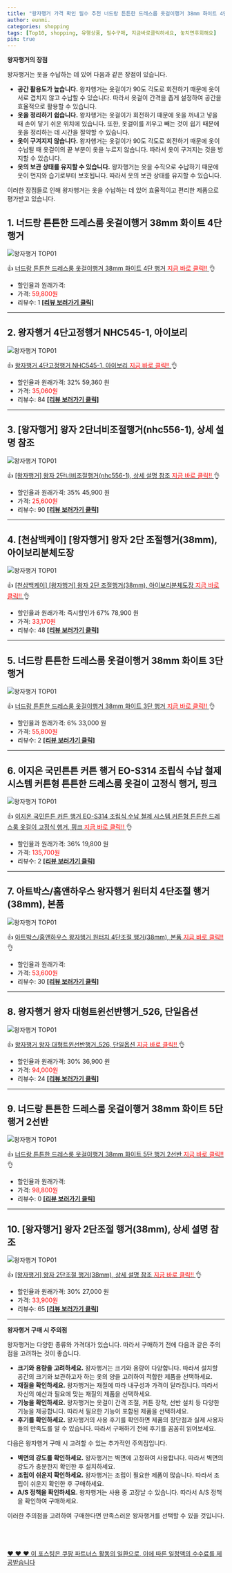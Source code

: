 ```yaml
---
title: "왕자행거 가격 확인 필수 추천 너드랑 튼튼한 드레스룸 옷걸이행거 38mm 화이트 4단 행거 비교 장점 구매가이드"
author: eunmi.
categories: shopping
tags: [Top10, shopping, 유행상품, 필수구매, 지금바로클릭하세요, 놓치면후회해요]
pin: true
---
```

**왕자행거의 장점**

왕자행거는 옷을 수납하는 데 있어 다음과 같은 장점이 있습니다.

* **공간 활용도가 높습니다.** 왕자행거는 옷걸이가 90도 각도로 회전하기 때문에 옷이 서로 겹치지 않고 수납할 수 있습니다. 따라서 옷걸이 간격을 좁게 설정하여 공간을 효율적으로 활용할 수 있습니다.
* **옷을 정리하기 쉽습니다.** 왕자행거는 옷걸이가 회전하기 때문에 옷을 꺼내고 넣을 때 손이 닿기 쉬운 위치에 있습니다. 또한, 옷걸이를 끼우고 빼는 것이 쉽기 때문에 옷을 정리하는 데 시간을 절약할 수 있습니다.
* **옷이 구겨지지 않습니다.** 왕자행거는 옷걸이가 90도 각도로 회전하기 때문에 옷이 수납될 때 옷걸이의 끝 부분이 옷을 누르지 않습니다. 따라서 옷이 구겨지는 것을 방지할 수 있습니다.
* **옷의 보관 상태를 유지할 수 있습니다.** 왕자행거는 옷을 수직으로 수납하기 때문에 옷이 먼지와 습기로부터 보호됩니다. 따라서 옷의 보관 상태를 유지할 수 있습니다.

이러한 장점들로 인해 왕자행거는 옷을 수납하는 데 있어 효율적이고 편리한 제품으로 평가받고 있습니다.

   

## 1. 너드랑 튼튼한 드레스룸 옷걸이행거 38mm 화이트 4단 행거

![왕자행거 TOP01](https://thumbnail7.coupangcdn.com/thumbnails/remote/230x230ex/image/vendor_inventory/a3ca/a9d9f3428603d768b47f39c2e2f4a581e60cdc56ad964f471787ff0df44b.png)


👍 [너드랑 튼튼한 드레스룸 옷걸이행거 38mm 화이트 4단 행거 <font color=red> 지금 바로 클릭!! </font> ](https://link.coupang.com/re/AFFSDP?lptag=AF3617701&subid=GithubCoopas&pageKey=6190196561&traceid=V0-153&itemId=12212774867&vendorItemId=84881281182) 👌 


- 할인율과 원래가격: 
- 가격: <span style='color:red'>59,800원</span>
- 리뷰수: 1  [**[리뷰 보러가기 클릭]**](https://link.coupang.com/re/AFFSDP?lptag=AF3617701&subid=GithubCoopas&pageKey=6190196561&traceid=V0-153&itemId=12212774867&vendorItemId=84881281182)

---


   

## 2. 왕자행거 4단고정행거 NHC545-1, 아이보리

![왕자행거 TOP01](https://thumbnail7.coupangcdn.com/thumbnails/remote/230x230ex/image/vendor_inventory/6feb/9ffd094a6c951d1b48b715626c83738df4913af147f493eb254e17d7cc89.jpg)


👍 [왕자행거 4단고정행거 NHC545-1, 아이보리 <font color=red> 지금 바로 클릭!! </font> ](https://link.coupang.com/re/AFFSDP?lptag=AF3617701&subid=GithubCoopas&pageKey=7153982363&traceid=V0-153&itemId=341795351&vendorItemId=70166245902) 👌 


- 할인율과 원래가격: 32%  59,360   원
- 가격: <span style='color:red'>35,060원</span>
- 리뷰수: 84  [**[리뷰 보러가기 클릭]**](https://link.coupang.com/re/AFFSDP?lptag=AF3617701&subid=GithubCoopas&pageKey=7153982363&traceid=V0-153&itemId=341795351&vendorItemId=70166245902)

---


   

## 3. [왕자행거] 왕자 2단너비조절행거(nhc556-1), 상세 설명 참조

![왕자행거 TOP01](https://thumbnail6.coupangcdn.com/thumbnails/remote/230x230ex/image/vendor_inventory/306b/5b1ca816ea6ac6d07653fa505c6cf9373ba4d192952e0310a9040f0a89ef.jpg)


👍 [[왕자행거] 왕자 2단너비조절행거(nhc556-1), 상세 설명 참조 <font color=red> 지금 바로 클릭!! </font> ](https://link.coupang.com/re/AFFSDP?lptag=AF3617701&subid=GithubCoopas&pageKey=99319552&traceid=V0-153&itemId=303954908&vendorItemId=4696873453) 👌 


- 할인율과 원래가격: 35%  45,900   원
- 가격: <span style='color:red'>25,600원</span>
- 리뷰수: 90  [**[리뷰 보러가기 클릭]**](https://link.coupang.com/re/AFFSDP?lptag=AF3617701&subid=GithubCoopas&pageKey=99319552&traceid=V0-153&itemId=303954908&vendorItemId=4696873453)

---


   

## 4. [천삼백케이] [왕자행거] 왕자 2단 조절행거(38mm), 아이보리분체도장

![왕자행거 TOP01](https://thumbnail6.coupangcdn.com/thumbnails/remote/230x230ex/image/vendor_inventory/6eea/451a297823d7e57bf62d1cc47e09cdcaa107d6a2edbd24ceb221ae362b17.jpg)


👍 [[천삼백케이] [왕자행거] 왕자 2단 조절행거(38mm), 아이보리분체도장 <font color=red> 지금 바로 클릭!! </font> ](https://link.coupang.com/re/AFFSDP?lptag=AF3617701&subid=GithubCoopas&pageKey=132178217&traceid=V0-153&itemId=388851162&vendorItemId=81985905459) 👌 


- 할인율과 원래가격: 즉시할인가 67%  78,900   원
- 가격: <span style='color:red'>33,170원</span>
- 리뷰수: 48  [**[리뷰 보러가기 클릭]**](https://link.coupang.com/re/AFFSDP?lptag=AF3617701&subid=GithubCoopas&pageKey=132178217&traceid=V0-153&itemId=388851162&vendorItemId=81985905459)

---


   

## 5. 너드랑 튼튼한 드레스룸 옷걸이행거 38mm 화이트 3단 행거

![왕자행거 TOP01](https://thumbnail6.coupangcdn.com/thumbnails/remote/230x230ex/image/vendor_inventory/00d0/c45211b4aea08219aa60268160ba7f32e8a7925aae4c76a0cf303ca2e4d8.png)


👍 [너드랑 튼튼한 드레스룸 옷걸이행거 38mm 화이트 3단 행거 <font color=red> 지금 바로 클릭!! </font> ](https://link.coupang.com/re/AFFSDP?lptag=AF3617701&subid=GithubCoopas&pageKey=6190196687&traceid=V0-153&itemId=12212775682&vendorItemId=84881303235) 👌 


- 할인율과 원래가격: 6%  33,000   원
- 가격: <span style='color:red'>55,800원</span>
- 리뷰수: 2  [**[리뷰 보러가기 클릭]**](https://link.coupang.com/re/AFFSDP?lptag=AF3617701&subid=GithubCoopas&pageKey=6190196687&traceid=V0-153&itemId=12212775682&vendorItemId=84881303235)

---


   

## 6. 이지온 국민튼튼 커튼 행거 EO-S314 조립식 수납 철제 시스템 커튼형 튼튼한 드레스룸 옷걸이 고정식 행거, 핑크

![왕자행거 TOP01](https://thumbnail6.coupangcdn.com/thumbnails/remote/230x230ex/image/vendor_inventory/2c0a/1ce2041d9c05812f99536ba3cbe5efdd1b0e6ebb73f0c0a9b82388ac4e9c.jpg)


👍 [이지온 국민튼튼 커튼 행거 EO-S314 조립식 수납 철제 시스템 커튼형 튼튼한 드레스룸 옷걸이 고정식 행거, 핑크 <font color=red> 지금 바로 클릭!! </font> ](https://link.coupang.com/re/AFFSDP?lptag=AF3617701&subid=GithubCoopas&pageKey=7663063632&traceid=V0-153&itemId=20420671162&vendorItemId=87417615042) 👌 


- 할인율과 원래가격: 36%  19,800   원
- 가격: <span style='color:red'>135,700원</span>
- 리뷰수: 2  [**[리뷰 보러가기 클릭]**](https://link.coupang.com/re/AFFSDP?lptag=AF3617701&subid=GithubCoopas&pageKey=7663063632&traceid=V0-153&itemId=20420671162&vendorItemId=87417615042)

---


   

## 7. 아트박스/홈앤하우스 왕자행거 원터치 4단조절 행거(38mm), 본품

![왕자행거 TOP01](https://thumbnail7.coupangcdn.com/thumbnails/remote/230x230ex/image/vendor_inventory/ad8a/43d311ebf5073fe5809787a2048bae5e162fa05a549b49c26ca0549066f2.jpg)


👍 [아트박스/홈앤하우스 왕자행거 원터치 4단조절 행거(38mm), 본품 <font color=red> 지금 바로 클릭!! </font> ](https://link.coupang.com/re/AFFSDP?lptag=AF3617701&subid=GithubCoopas&pageKey=7153982363&traceid=V0-153&itemId=17991420458&vendorItemId=70268591187) 👌 


- 할인율과 원래가격: 
- 가격: <span style='color:red'>53,600원</span>
- 리뷰수: 30  [**[리뷰 보러가기 클릭]**](https://link.coupang.com/re/AFFSDP?lptag=AF3617701&subid=GithubCoopas&pageKey=7153982363&traceid=V0-153&itemId=17991420458&vendorItemId=70268591187)

---


   

## 8. 왕자행거 왕자 대형트윈선반행거_526, 단일옵션

![왕자행거 TOP01](https://thumbnail7.coupangcdn.com/thumbnails/remote/230x230ex/image/vendor_inventory/4b3d/8e251a6abd460bfe10f2fb8b48b76b58edadc7808e100eae19749074a895.jpg)


👍 [왕자행거 왕자 대형트윈선반행거_526, 단일옵션 <font color=red> 지금 바로 클릭!! </font> ](https://link.coupang.com/re/AFFSDP?lptag=AF3617701&subid=GithubCoopas&pageKey=6072486795&traceid=V0-153&itemId=11217491657&vendorItemId=5163969376) 👌 


- 할인율과 원래가격: 30%  36,900   원
- 가격: <span style='color:red'>94,000원</span>
- 리뷰수: 24  [**[리뷰 보러가기 클릭]**](https://link.coupang.com/re/AFFSDP?lptag=AF3617701&subid=GithubCoopas&pageKey=6072486795&traceid=V0-153&itemId=11217491657&vendorItemId=5163969376)

---


   

## 9. 너드랑 튼튼한 드레스룸 옷걸이행거 38mm 화이트 5단 행거 2선반

![왕자행거 TOP01](https://thumbnail8.coupangcdn.com/thumbnails/remote/230x230ex/image/vendor_inventory/22b4/2b7ef107e0318ce9c2159b39fd8b02d0ec8c4a6875b6d99c5c0d45462174.jpg)


👍 [너드랑 튼튼한 드레스룸 옷걸이행거 38mm 화이트 5단 행거 2선반 <font color=red> 지금 바로 클릭!! </font> ](https://link.coupang.com/re/AFFSDP?lptag=AF3617701&subid=GithubCoopas&pageKey=6190196582&traceid=V0-153&itemId=12212774982&vendorItemId=86217888113) 👌 


- 할인율과 원래가격: 
- 가격: <span style='color:red'>98,800원</span>
- 리뷰수: 0  [**[리뷰 보러가기 클릭]**](https://link.coupang.com/re/AFFSDP?lptag=AF3617701&subid=GithubCoopas&pageKey=6190196582&traceid=V0-153&itemId=12212774982&vendorItemId=86217888113)

---


   

## 10. [왕자행거] 왕자 2단조절 행거(38mm), 상세 설명 참조

![왕자행거 TOP01](https://thumbnail7.coupangcdn.com/thumbnails/remote/230x230ex/image/vendor_inventory/8b34/0997ad446f88c4da40948ea8b330e35ecf5111cd94825817af0827ebe44b.jpg)


👍 [[왕자행거] 왕자 2단조절 행거(38mm), 상세 설명 참조 <font color=red> 지금 바로 클릭!! </font> ](https://link.coupang.com/re/AFFSDP?lptag=AF3617701&subid=GithubCoopas&pageKey=7371839484&traceid=V0-153&itemId=19018185830&vendorItemId=4173322360) 👌 


- 할인율과 원래가격: 30%  27,000   원
- 가격: <span style='color:red'>33,900원</span>
- 리뷰수: 65  [**[리뷰 보러가기 클릭]**](https://link.coupang.com/re/AFFSDP?lptag=AF3617701&subid=GithubCoopas&pageKey=7371839484&traceid=V0-153&itemId=19018185830&vendorItemId=4173322360)

---
**왕자행거 구매 시 주의점**

왕자행거는 다양한 종류와 가격대가 있습니다. 따라서 구매하기 전에 다음과 같은 주의점을 고려하는 것이 좋습니다.

* **크기와 용량을 고려하세요.** 왕자행거는 크기와 용량이 다양합니다. 따라서 설치할 공간의 크기와 보관하고자 하는 옷의 양을 고려하여 적합한 제품을 선택하세요.
* **재질을 확인하세요.** 왕자행거는 재질에 따라 내구성과 가격이 달라집니다. 따라서 자신의 예산과 필요에 맞는 재질의 제품을 선택하세요.
* **기능을 확인하세요.** 왕자행거는 옷걸이 간격 조절, 커튼 장착, 선반 설치 등 다양한 기능을 제공합니다. 따라서 필요한 기능이 포함된 제품을 선택하세요.
* **후기를 확인하세요.** 왕자행거의 사용 후기를 확인하면 제품의 장단점과 실제 사용자들의 만족도를 알 수 있습니다. 따라서 구매하기 전에 후기를 꼼꼼히 읽어보세요.

다음은 왕자행거 구매 시 고려할 수 있는 추가적인 주의점입니다.

* **벽면의 강도를 확인하세요.** 왕자행거는 벽면에 고정하여 사용합니다. 따라서 벽면의 강도가 충분한지 확인한 후 설치하세요.
* **조립이 쉬운지 확인하세요.** 왕자행거는 조립이 필요한 제품이 많습니다. 따라서 조립이 쉬운지 확인한 후 구매하세요.
* **A/S 정책을 확인하세요.** 왕자행거는 사용 중 고장날 수 있습니다. 따라서 A/S 정책을 확인하여 구매하세요.

이러한 주의점을 고려하여 구매한다면 만족스러운 왕자행거를 선택할 수 있을 것입니다.<br><br><br><br><br> [ ❤ ❤ ❤ 이 포스팅은 쿠팡 파트너스 활동의 일환으로, 이에 따른 일정액의 수수료를 제공받습니다](https://link.coupang.com/a/bcEFyh)